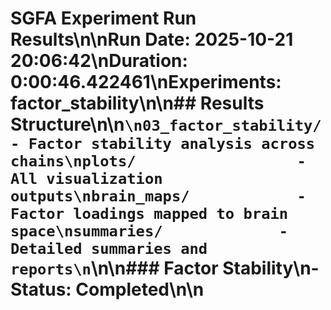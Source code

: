 # SGFA Experiment Run Results\n\n**Run Date:** 2025-10-21 20:06:42\n**Duration:** 0:00:46.422461\n**Experiments:** factor_stability\n\n## Results Structure\n\n```\n03_factor_stability/        - Factor stability analysis across chains\nplots/                  - All visualization outputs\nbrain_maps/            - Factor loadings mapped to brain space\nsummaries/             - Detailed summaries and reports\n```\n\n### Factor Stability\n- Status: Completed\n\n